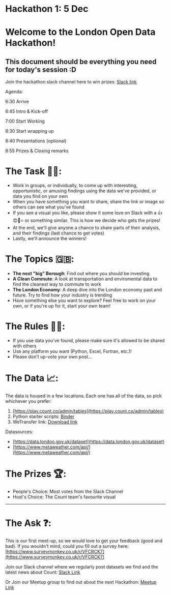 # Hackathon 1: 5 Dec

# Welcome to the London Open Data Hackathon!

## This document should be everything you need for today's session :D

Join the hackathon slack channel here to win prizes: [Slack link](https://join.slack.com/t/counthackathons/shared_invite/enQtNDg5MTI2NzM0NzI0LTIyOTI0ZmUwOTY3M2Q1MmUwYjEzYjRkNzMxNTkzNTM1YTUyNzgxY2I5YzU0ZGI4YTAxYjYxOWNhNzU1NTE1Yzk)

Agenda: 

6:30 Arrive

6:45 Intro & Kick-off

7:00 Start Working

8:30 Start wrapping up

8:40 Presentations (optional)

8:55 Prizes & Closing remarks

# The Task 👨‍💻:

- Work in groups, or individually, to come up with interesting, opportunistic, or amusing findings using the data we've provided, or data you find on your own
- When you have something you want to share, share the link or image so others can see what you've found
- If you see a visual you like, please show it some love on Slack with a 👍😍👏⭐️ or something similar. This is how we decide who gets the prizes!
- At the end, we'll give anyone a chance to share parts of their analysis, and their findings (last chance to get votes)
- Lastly, we'll announce the winners!

# The Topics 🇬🇧: 
- **The next "big" Borough**: Find out where you should be investing
- **A Clean Commute**: A look at transportation and enviromental data to find the cleanest way to commute to work
- **The London Economy**: A deep dive into the London economy past and future. Try to find how your industry is trending
- Have something else you want to explore? Feel free to work on your own, or if you're up for it, start your own team!

# The Rules 👩‍🏫:

- If you use data you've found, please make sure it's allowed to be shared with others
- Use any platform you want (Python, Excel, Fortran, etc.)!
- Please don't up-vote your own post...

# The Data 📈:

The data is housed in a few locations. Each one has all of the data, so pick whichever you prefer: 

1. [https://play.count.co/admin/tables](https://play.count.co/admin/tables)
2. Python starter scripts: [Binder](https://hub.mybinder.org/user/count-hackathons-db84fpxv/tree)
3. WeTransfer link: [Download link](https://wetransfer.com/downloads/30144c3cae4608328717d9ea5fbf7ca320181205151552/3d831926fe2bcf22be28800c90e2e1b820181205151552/ea61a4)

Datasources: 

- [https://data.london.gov.uk/dataset](https://data.london.gov.uk/dataset)
- [https://www.metaweather.com/api/](https://www.metaweather.com/api/)

# The Prizes 🏆:

- People's Choice: Most votes from the Slack Channel
- Host's Choice: The Count team's favourite visual

---

# The Ask ❓:

This is our first meet-up, so we would love to get your feedback (good and bad). If you wouldn't mind, could you fill out a survey here: [https://www.surveymonkey.co.uk/r/VFCRCK7](https://www.surveymonkey.co.uk/r/VFCRCK7)

Join our Slack channel where we regularly post datasets we find and the latest news about Count:
[Slack Link](https://join.slack.com/t/countcommunity/shared_invite/enQtNDk1Mzc1MjcwODUyLTNmODYzNGMzODdmNzUzZjU0MTAwYWQ2OTBjZDc3ODEyZjk2ZWFlNWI3YzVmMjFiNTI2MTYxYjlhNDNjYzljN2U)

Or Join our Meetup group to find out about the next Hackathon: [Meetup Link](https://www.meetup.com/London-Open-Data-Hackathons/)

